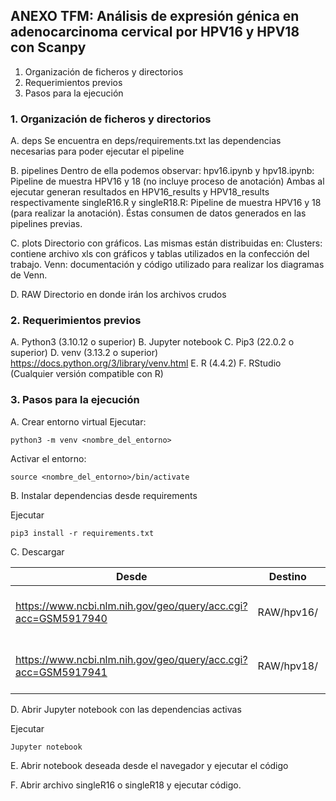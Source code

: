## ANEXO TFM: Análisis de expresión génica en adenocarcinoma cervical por HPV16 y HPV18 con Scanpy

1. Organización de ficheros y directorios
2. Requerimientos previos
3. Pasos para la ejecución

### 1. Organización de ficheros y directorios
  A. deps
  Se encuentra en deps/requirements.txt las dependencias necesarias para poder ejecutar el pipeline
  
  B. pipelines
  Dentro de ella podemos observar:
  hpv16.ipynb y hpv18.ipynb: Pipeline de muestra HPV16 y 18 (no incluye proceso de anotación)
  Ambas al ejecutar generan resultados en HPV16_results y HPV18_results respectivamente
  singleR16.R y singleR18.R: Pipeline de muestra HPV16 y 18 (para realizar la anotación). Éstas consumen de datos generados en las pipelines previas.
  
  C. plots
  Directorio con gráficos. Las mismas están distribuidas en:
  Clusters: contiene archivo xls con gráficos y tablas utilizados en la confección del trabajo.
  Venn: documentación y código utilizado para realizar los diagramas de Venn.
  
  D. RAW
  Directorio en donde irán los archivos crudos
  


### 2. Requerimientos previos

  A. Python3 (3.10.12 o superior)
  B. Jupyter notebook
  C. Pip3 (22.0.2 o superior)
  D. venv (3.13.2 o superior) https://docs.python.org/3/library/venv.html
  E. R (4.4.2)
  F. RStudio (Cualquier versión compatible con R)


### 3. Pasos para la ejecución
  
  A. Crear entorno virtual
  Ejecutar:
  
  ```
  python3 -m venv <nombre_del_entorno>
  ```
  
  Activar el entorno:
  
  ```
  source <nombre_del_entorno>/bin/activate
  ```
  
  B. Instalar dependencias desde requirements
  
  Ejecutar
  
  ```
  pip3 install -r requirements.txt
  ```
  
  
  C. Descargar
  
  |Desde | Destino | Archivos |
  |---|---|---|
  |https://www.ncbi.nlm.nih.gov/geo/query/acc.cgi?acc=GSM5917940 | RAW/hpv16/ | barcodes.tsv.gz + features.tsv.gz, matrix.mtx.gz|
  |https://www.ncbi.nlm.nih.gov/geo/query/acc.cgi?acc=GSM5917941 | RAW/hpv18/ | barcodes.tsv.gz + features.tsv.gz, matrix.mtx.gz|
  
  
  D. Abrir Jupyter notebook con las dependencias activas
  
  Ejecutar
  
  ```
  Jupyter notebook
  ```
  
  E. Abrir notebook deseada desde el navegador y ejecutar el código
  
  F. Abrir archivo singleR16 o singleR18 y ejecutar código.

